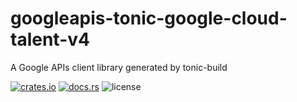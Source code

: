 # googleapis-tonic-google-cloud-talent-v4

A Google APIs client library generated by tonic-build

[![crates.io](https://img.shields.io/crates/v/googleapis-tonic-google-cloud-talent-v4)](https://crates.io/crates/googleapis-tonic-google-cloud-talent-v4)
[![docs.rs](https://img.shields.io/docsrs/googleapis-tonic-google-cloud-talent-v4)](https://docs.rs/googleapis-tonic-google-cloud-talent-v4)
![license](https://img.shields.io/crates/l/googleapis-tonic-google-cloud-talent-v4)
